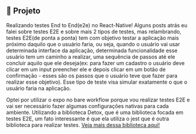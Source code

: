 ## :page_with_curl: Projeto

Realizando testes End to End(e2e) no React-Native!
<LINKEDIN>
Alguns posts atrás eu falei sobre testes E2E e sobre mais 2 tipos de testes, mas relambrando, testes E2E(de ponta a ponta) tem com objetivo testar a aplicação mais próximo daquilo que o usuário faria, ou seja, quando o usuário vai usar determinada interface da aplicação, determinada funcionalidade esse usuário tem um caminho a realizar, uma sequência de passos até ele concluir aquilo que ele deseja(ex: para fazer um cadastro o usuário deve clicar em um input preencher ele e depois clicar em um botão de confirmação - esses são os passos que o usuário teve que fazer para realizar esse objetivo). Esse tipo de teste visa simular exatamente o que o usuário faria na aplicação.
<LINKEDIN />

Optei por utilizar o expo no bare workflow porque vou realizar testes E2E e vai ser necessário fazer algumas configurações nativas para cada ambiente.
Utilizando a biblioteca Detox, que é uma biblioteca focada em testes E2E, um fato interessante é que ela utiliza o jest que é outra biblioteca para realizar testes.
[Veja mais dessa biblioteca aqui!](https://github.com/wix/Detox)